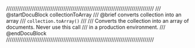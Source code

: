 ////////////////////////////////////////////////////////////////////////////////
/// @startDocuBlock collectionToArray
/// @brief converts collection into an array
/// `collection.toArray()`
///
/// Converts the collection into an array of documents. Never use this call
/// in a production environment.
/// @endDocuBlock
////////////////////////////////////////////////////////////////////////////////